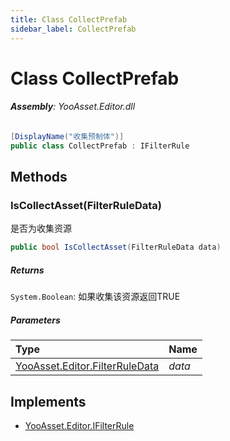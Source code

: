 ```yaml
---
title: Class CollectPrefab
sidebar_label: CollectPrefab
---
```

# Class CollectPrefab


###### **Assembly**: YooAsset.Editor.dll

```csharp title="Declaration"
[DisplayName("收集预制体")]
public class CollectPrefab : IFilterRule
```
## Methods
### IsCollectAsset(FilterRuleData)
是否为收集资源

```csharp title="Declaration"
public bool IsCollectAsset(FilterRuleData data)
```

##### Returns

`System.Boolean`: 如果收集该资源返回TRUE
##### Parameters

| Type | Name |
|:--- |:--- |
| [YooAsset.Editor.FilterRuleData](../YooAsset.Editor/FilterRuleData.md) | *data* |


## Implements

* [YooAsset.Editor.IFilterRule](../YooAsset.Editor/IFilterRule.md)
